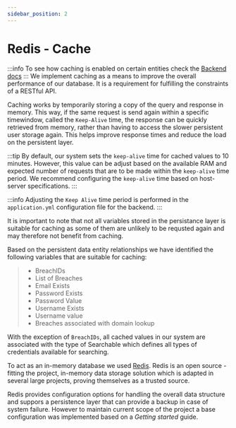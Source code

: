 ```yaml
---
sidebar_position: 2
---
```

# Redis - Cache
:::info 
To see how caching is enabled on certain entities check the [Backend docs](../Backend#repositories)
:::
We implement caching as a means to improve the overall performance of our database. It is a requirement for fulfilling the constraints of a RESTful API. 

Caching works by temporarily storing a copy of the query and response in memory. This way, if the same request is send again within a specific timewindow, called the ```Keep-Alive``` time, the response can be quickly retrieved from memory, rather than having to access the slower persistent user storage again. 
This helps improve response times and reduce the load on the persistent layer. 




:::tip
By default, our system sets the ```keep-alive``` time for cached values to 10 minutes. However, this value can be adjust based on the available RAM and expected number of requests that are to be made within the ```keep-alive``` time period. 
We recommend configuring the ```keep-alive``` time based on host-server specifications. 
:::

:::info
Adjusting the ```Keep Alive``` time period is performed in the ```application.yml``` configuration file for the backend. 
:::

It is important to note that not all variables stored in the persistance layer is suitable for caching as some of them are unlikely to be requsted again and may therefore not benefit from caching.

Based on the persistent data entity relationships we have identified the following variables that are suitable for caching:

> - BreachIDs
> - List of Breaches
> - Email Exists
> - Password Exists
> - Password Value
> - Username Exists
> - Username value
> - Breaches associated with domain lookup

With the exception of ```BreachIDs```, all cached values in our system are associated with the type of Searchable which defines all types of credentials available for searching. 

To act as an in-memory database we used [Redis](https://redis.io).
Redis is an open source - fitting the project, in-memory data storage solution which is adapted in several large projects, proving themselves as a trusted source. 

Redis provides configuration options for handling the overall data structure and suppors a persistence layer that can provide a backup in case of system failure. 
However to maintain current scope of the project a base configuration was implemented based on a *Getting started* guide. 

